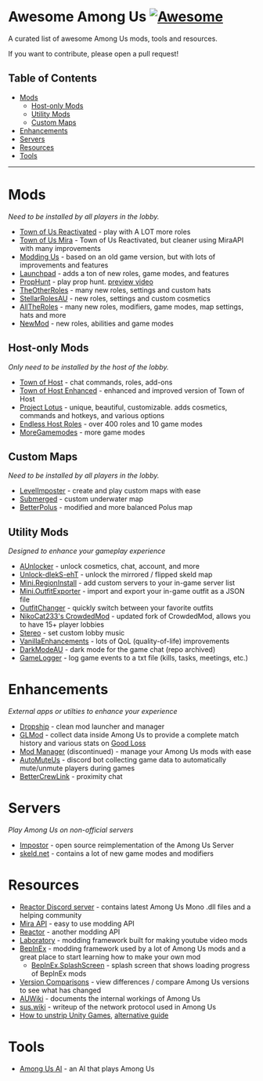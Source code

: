# Awesome Among Us [![Awesome](https://cdn.rawgit.com/sindresorhus/awesome/d7305f38d29fed78fa85652e3a63e154dd8e8829/media/badge.svg)](https://github.com/sindresorhus/awesome)
A curated list of awesome Among Us mods, tools and resources.

If you want to contribute, please open a pull request!

## Table of Contents

- [Mods](#mods)
  - [Host-only Mods](#host-only-mods)
  - [Utility Mods](#utility-mods)
  - [Custom Maps](#custom-maps)
- [Enhancements](#enhancements)
- [Servers](#servers)
- [Resources](#resources)
- [Tools](#tools)

<hr>

# Mods

*Need to be installed by all players in the lobby.*

- [Town of Us Reactivated](https://github.com/eDonnes124/Town-Of-Us-R) - play with A LOT more roles
- [Town of Us Mira](https://github.com/AU-Avengers/TOU-Mira) - Town of Us Reactivated, but cleaner using MiraAPI with many improvements
- [Modding Us](https://github.com/overnightau/moddingus) - based on an old game version, but with lots of improvements and features
- [Launchpad](https://launchpad.xtracube.dev/index.php/Main_Page) - adds a ton of new roles, game modes, and features
- [PropHunt](https://github.com/ugackMiner53/PropHunt) - play prop hunt. [preview video](https://www.youtube.com/watch?v=AXWGir4dun8)
- [TheOtherRoles](https://github.com/TheOtherRolesAU/TheOtherRoles) - many new roles, settings and custom hats
- [StellarRolesAU](https://github.com/Mr-Fluuff/StellarRolesAU) - new roles, settings and custom cosmetics
- [AllTheRoles](https://github.com/Zeo666/AllTheRoles) - many new roles, modifiers, game modes, map settings, hats and more
- [NewMod](https://github.com/CallOfCreator/NewMod) - new roles, abilities and game modes

## Host-only Mods

*Only need to be installed by the host of the lobby.*

- [Town of Host](https://github.com/tukasa0001/TownOfHost) - chat commands, roles, add-ons
- [Town of Host Enhanced](https://github.com/EnhancedNetwork/TownofHost-Enhanced) - enhanced and improved version of Town of Host
- [Project Lotus](https://github.com/Lotus-AU/LotusContinued) - unique, beautiful, customizable. adds cosmetics, commands and hotkeys, and various options
- [Endless Host Roles](https://github.com/Gurge44/EndlessHostRoles) - over 400 roles and 10 game modes
- [MoreGamemodes](https://github.com/Rabek009/MoreGamemodes) - more game modes

## Custom Maps

*Need to be installed by all players in the lobby.*

- [LevelImposter](https://levelimposter.net) - create and play custom maps with ease
- [Submerged](https://github.com/SubmergedAmongUs/Submerged) - custom underwater map
- [BetterPolus](https://github.com/Brybry16/BetterPolus) - modified and more balanced Polus map

## Utility Mods

*Designed to enhance your gameplay experience*

- [AUnlocker](https://github.com/astra1dev/AUnlocker) - unlock cosmetics, chat, account, and more
- [Unlock-dlekS-ehT](https://github.com/Tommy-XL/Unlock-dlekS-ehT) - unlock the mirrored / flipped skeld map
- [Mini.RegionInstall](https://github.com/miniduikboot/Mini.RegionInstall) - add custom servers to your in-game server list
- [Mini.OutfitExporter](https://github.com/miniduikboot/Mini.OutfitExporter) - import and export your in-game outfit as a JSON file
- [OutfitChanger](https://github.com/whichtwix/OutfitChanger) - quickly switch between your favorite outfits
- [NikoCat233's CrowdedMod](https://github.com/NikoCat233/CrowdedMod) - updated fork of CrowdedMod, allows you to have 15+ player lobbies
- [Stereo](https://github.com/DaemonBeast/Stereo) - set custom lobby music
- [VanillaEnhancements](https://github.com/xChipseq/VanillaEnhancements) - lots of QoL (quality-of-life) improvements
- [DarkModeAU](https://github.com/the-real-techiee/DarkModeAU) - dark mode for the game chat (repo archived)
- [GameLogger](https://github.com/whichtwix/GameLogger) - log game events to a txt file (kills, tasks, meetings, etc.)

# Enhancements

*External apps or utilties to enhance your experience*

- [Dropship](https://github.com/xChipseq/Dropship) - clean mod launcher and manager
- [GLMod](https://github.com/MatuxGG/GLMod) - collect data inside Among Us to provide a complete match history and various stats on [Good Loss](https://goodloss.fr)
- [Mod Manager](https://github.com/MatuxGG/ModManager) (discontinued) - manage your Among Us mods with ease
- [AutoMuteUs](https://automute.us) - discord bot collecting game data to automatically mute/unmute players during games
- [BetterCrewLink](https://github.com/OhMyGuus/BetterCrewLink) - proximity chat

# Servers

*Play Among Us on non-official servers*

- [Impostor](https://github.com/Impostor/Impostor) - open source reimplementation of the Among Us Server
- [skeld.net](https://skeld.net) - contains a lot of new game modes and modifiers

# Resources

- [Reactor Discord server](https://reactor.gg/discord) - contains latest Among Us Mono .dll files and a helping community
- [Mira API](https://github.com/All-Of-Us-Mods/MiraAPI) - easy to use modding API
- [Reactor](https://github.com/NuclearPowered/Reactor) - another modding API
- [Laboratory](https://github.com/Among-Us-Modding/Laboratory) - modding framework built for making youtube video mods
- [BepInEx](https://github.com/BepInEx/BepInEx) - modding framework used by a lot of Among Us mods and a great place to start learning how to make your own mod
  - [BepInEx.SplashScreen](https://github.com/BepInEx/BepInEx.SplashScreen) - splash screen that shows loading progress of BepInEx mods
- [Version Comparisons](https://github.com/Pietrodjaowjao/AU-VersionComparisons) - view differences / compare Among Us versions to see what has changed
- [AUWiki](https://auwiki.duikbo.at) - documents the internal workings of Among Us
- [sus.wiki](https://github.com/roobscoob/among-us-protocol) - writeup of the network protocol used in Among Us
- [How to unstrip Unity Games](https://hackmd.io/@ghorsington/rJuLdZTzK), [alternative guide](https://www.reddit.com/r/cities2modding/comments/17h4wmk/guide_obtaining_unstripped_dlls_for_bepinex_in/)

# Tools

- [Among Us AI](https://github.com/TimShaw1/Among-Us-AI) - an AI that plays Among Us
